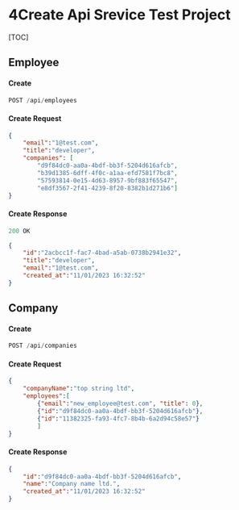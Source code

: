 # 4Create Api Srevice Test Project
[TOC]
## Employee

#### Create
```js
POST /api/employees 
```

#### Create Request

```json
{
    "email":"1@test.com",    
    "title":"developer",
    "companies": [
        "d9f84dc0-aa0a-4bdf-bb3f-5204d616afcb",
        "b39d1385-6dff-4f0c-a1aa-efd7581f7bc8", 
        "57593814-0e15-4d63-8957-9bf883f65547", 
        "e8df3567-2f41-4239-8f20-8382b1d271b6"]
}
```

#### Create Response

```js
200 OK
```

```json
{
    "id":"2acbcc1f-fac7-4bad-a5ab-0738b2941e32",
    "title":"developer",
    "email":"1@test.com",
    "created_at":"11/01/2023 16:32:52"
}
```

## Company
#### Create
```js
POST /api/companies
```

#### Create Request

```json
{
    "companyName":"top string ltd",
    "employees":[
        {"email":"new_employee@test.com", "title": 0},
        {"id":"d9f84dc0-aa0a-4bdf-bb3f-5204d616afcb"},
        {"id":"11382325-fa93-4fc7-8b4b-6a2d94c58e57"}
        ]
}
```

#### Create Response

```json
{
    "id":"d9f84dc0-aa0a-4bdf-bb3f-5204d616afcb",
    "name":"Company name ltd.",
    "created_at":"11/01/2023 16:32:52"
}
```